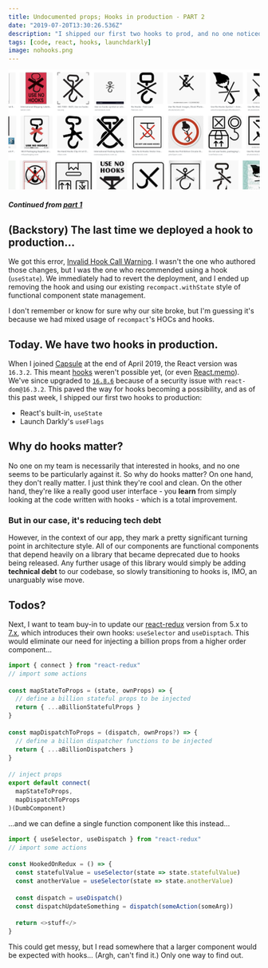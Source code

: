 ```yaml
---
title: Undocumented props; Hooks in production - PART 2
date: "2019-07-20T13:30:26.536Z"
description: "I shipped our first two hooks to prod, and no one noticed... which is great because nothing broke."
tags: [code, react, hooks, launchdarkly]
image: nohooks.png
---
```


![nohooks](./nohooks.png)

##### Continued from [part 1](/july-18-2019)

## (Backstory) The last time we deployed a hook to production...

We got this error, [Invalid Hook Call Warning](https://reactjs.org/warnings/invalid-hook-call-warning.html). I wasn't the one who authored those changes, but I was the one who recommended using a hook (`useState`). We immediately had to revert the deployment, and I ended up removing the hook and using our existing `recompact.withState` style of functional component state management.

I don't remember or know for sure why our site broke, but I'm guessing it's because we had mixed usage of `recompact`'s HOCs and hooks.

## Today. We have two hooks in production.

When I joined [Capsule](https://www.capsulecares.com) at the end of April 2019, the React version was `16.3.2`. This meant [hooks](https://reactjs.org/docs/hooks-intro.html) weren't possible yet, (or even [React.memo](https://reactjs.org/docs/react-api.html#reactmemo)). We've since upgraded to <code>[16.8.6](https://github.com/facebook/react/blob/master/CHANGELOG.md#1686-march-27-2019)</code> because of a security issue with `react-dom@16.3.2`. This paved the way for hooks becoming a possibility, and as of this past week, I shipped our first two hooks to production:

- React's built-in, `useState`
- Launch Darkly's `useFlags`

## Why do hooks matter?

No one on my team is necessarily that interested in hooks, and no one seems to be particularly against it. So why do hooks matter? On one hand, they don't really matter. I just think they're cool and clean. On the other hand, they're like a really good user interface - you **learn** from simply looking at the code written with hooks - which is a total improvement.

### But in our case, it's reducing tech debt

However, in the context of our app, they mark a pretty significant turning point in architecture style. All of our components are functional components that depend heavily on a library that became deprecated due to hooks being released. Any further usage of this library would simply be adding **technical debt** to our codebase, so slowly transitioning to hooks is, IMO, an unarguably wise move.

## Todos?

Next, I want to team buy-in to update our [react-redux](https://react-redux.js.org/) version from 5.x to [7.x](https://github.com/reduxjs/react-redux/releases), which introduces their own hooks: `useSelector` and `useDisptach`. This would eliminate our need for injecting a billion props from a higher order component...

```javascript
import { connect } from "react-redux"
// import some actions

const mapStateToProps = (state, ownProps) => {
  // define a billion stateful props to be injected
  return { ...aBillionStatefulProps }
}

const mapDispatchToProps = (dispatch, ownProps?) => {
  // define a billion dispatcher functions to be injected
  return { ...aBillionDispatchers }
}

// inject props
export default connect(
  mapStateToProps,
  mapDispatchToProps
)(DumbComponent)
```

...and we can define a single function component like this instead...

```javascript
import { useSelector, useDispatch } from "react-redux"
// import some actions

const HookedOnRedux = () => {
  const statefulValue = useSelector(state => state.statefulValue)
  const anotherValue = useSelector(state => state.anotherValue)

  const dispatch = useDispatch()
  const dispatchUpdateSomething = dispatch(someAction(someArg))

  return <>stuff</>
}
```

This could get messy, but I read somewhere that a larger component would be expected with hooks... (Argh, can't find it.) Only one way to find out.
